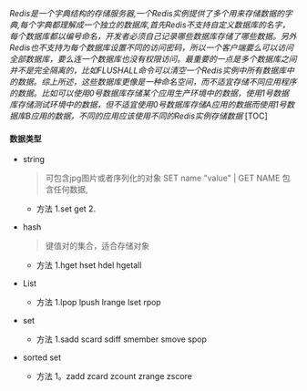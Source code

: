 *Redis是一个字典结构的存储服务器,一个Redis实例提供了多个用来存储数据的字典,每个字典都理解成一个独立的数据库,首先Redis不支持自定义数据库的名字，每个数据库都以编号命名，开发者必须自己记录哪些数据库存储了哪些数据。另外Redis也不支持为每个数据库设置不同的访问密码，所以一个客户端要么可以访问全部数据库，要么连一个数据库也没有权限访问。最重要的一点是多个数据库之间并不是完全隔离的，比如FLUSHALL命令可以清空一个Redis实例中所有数据库中的数据。综上所述，这些数据库更像是一种命名空间，而不适宜存储不同应用程序的数据。比如可以使用0号数据库存储某个应用生产环境中的数据，使用1号数据库存储测试环境中的数据，但不适宜使用0号数据库存储A应用的数据而使用1号数据库B应用的数据，不同的应用应该使用不同的Redis实例存储数据*
[TOC]
#### 数据类型
- string
  > 可包含jpg图片或者序列化的对象
  > SET name "value"  | GET NAME 包含任何数据,
  - 方法
    1.set get
    2.

- hash
  > 键值对的集合，适合存储对象
  - 方法
    1.hget hset hdel hgetall

- List
  - 方法
    1.lpop lpush lrange lset rpop

- set
  - 方法
    1.sadd scard sdiff smember smove spop

- sorted set
  - 方法
    1。zadd zcard zcount zrange zscore
